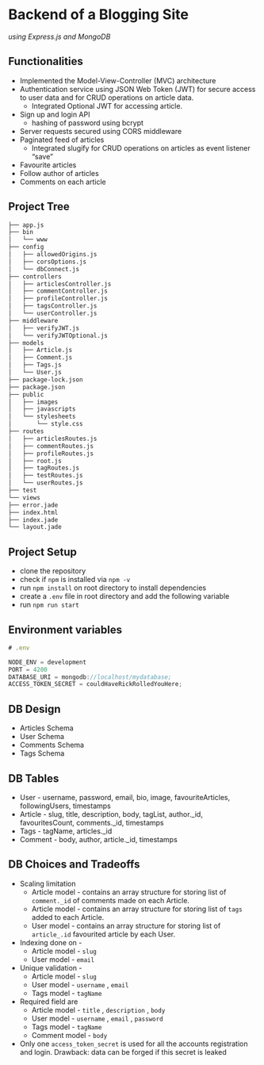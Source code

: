 # Backend of a Blogging Site

*using Express.js and MongoDB*

## Functionalities

- Implemented the Model-View-Controller (MVC) architecture
- Authentication service using JSON Web Token (JWT) for secure access to user data and for CRUD operations on article data.
    - Integrated Optional JWT for accessing article.
- Sign up and login API
    - hashing of password using bcrypt
- Server requests secured using CORS middleware
- Paginated feed of articles
    - Integrated slugify for CRUD operations on articles as event listener “save”
- Favourite articles
- Follow author of articles
- Comments on each article

## Project Tree

``` bash
├── app.js
├── bin
│   └── www
├── config
│   ├── allowedOrigins.js
│   ├── corsOptions.js
│   └── dbConnect.js
├── controllers
│   ├── articlesController.js
│   ├── commentController.js
│   ├── profileController.js
│   ├── tagsController.js
│   └── userController.js
├── middleware
│   ├── verifyJWT.js
│   └── verifyJWTOptional.js
├── models
│   ├── Article.js
│   ├── Comment.js
│   ├── Tags.js
│   └── User.js
├── package-lock.json
├── package.json
├── public
│   ├── images
│   ├── javascripts
│   └── stylesheets
│       └── style.css
├── routes
│   ├── articlesRoutes.js
│   ├── commentRoutes.js
│   ├── profileRoutes.js
│   ├── root.js
│   ├── tagRoutes.js
│   ├── testRoutes.js
│   └── userRoutes.js
├── test
└── views
├── error.jade
├── index.html
├── index.jade
└── layout.jade
```

## Project Setup

- clone the repository
- check if `npm` is installed via `npm -v`
- run `npm install` on root directory to install dependencies
- create a `.env` file in root directory and add the following variable
- run `npm run start`

## Environment variables

```jsx
# .env

NODE_ENV = development
PORT = 4200
DATABASE_URI = mongodb://localhost/mydatabase;
ACCESS_TOKEN_SECRET = couldHaveRickRolledYouHere;
```

## DB Design

- Articles Schema
- User Schema
- Comments Schema
- Tags Schema

## DB Tables

- User - username, password, email, bio, image, favouriteArticles, followingUsers, timestamps
- Article - slug, title, description, body, tagList, author._id, favouritesCount, comments._id, timestamps
- Tags - tagName, articles._id
- Comment - body, author, article._id, timestamps

## DB Choices and Tradeoffs

- Scaling limitation
    - Article model - contains an array structure for storing list of `comment._id`  of comments made on each Article.
    - Article model - contains an array structure for storing list of `tags`  added to each Article.
    - User model - contains an array structure for storing list of `article_.id`  favourited article by each User.
- Indexing done on -
    - Article model - `slug`
    - User model - `email`
- Unique validation  -
    - Article model - `slug`
    - User model - `username` , `email`
    - Tags model - `tagName`
- Required field are
    - Article model - `title`  , `description` , `body`
    - User model -  `username` , `email` , `password`
    - Tags model - `tagName`
    - Comment model - `body`
- Only one `access_token_secret` is used for all the accounts registration and login. Drawback: data can be forged if this secret is leaked

